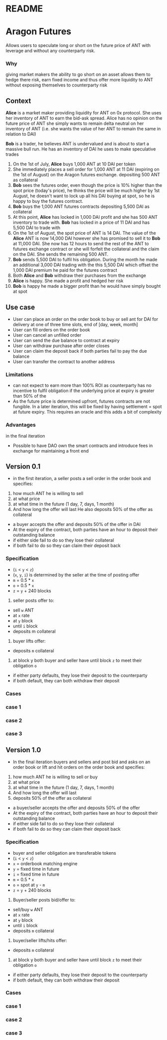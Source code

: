 # README

# Aragon Futures

Allows users to speculate long or short on the future price of ANT with leverage and without any counterparty risk.

### Why

giving market makers the ability to go short on an asset allows them to hedge there risk, earn fixed income and thus offer more liquidity to ANT without exposing themselves to counterparty risk

## Context

**Alice** is a market maker providing liquidity for ANT on 0x protocol. She uses her inventory of ANT to earn the bid-ask spread. Alice has no opinion on the future price of ANT she simply wants to remain delta neutral on her inventory of ANT (i.e. she wants the value of her ANT to remain the same in relation to DAI)

**Bob** is a trader, he believes ANT is undervalued and is about to start a massive bull run. He has an inventory of DAI he uses to make speculative trades

1. On the 1st of July, **Alice** buys 1,000 ANT at 10 DAI per token
2. She immediately places a sell order for 1,000 ANT  at 11 DAI (expiring on the 1st of August) on the Aragon futures exchange. depositing 500 ANT as collateral
3. **Bob** sees the futures order, even though the price is 10% higher than the spot price (today's price), he thinks the price will be much higher by 1st August, he doesn't want to lock up all his DAI buying at spot, so he is happy to buy the futures contract. 
4. **Bob** buys the 1,000 ANT futures contracts depositing 5,500 DAI as collateral
5. At this point, **Alice** has locked in 1,000 DAI profit and she has 500 ANT inventory to trade with. **Bob** has locked in a price of 11 DAI and has 5,500 DAI to trade with
6. On the 1st of August, the spot price of ANT is 14 DAI. The value of the **Alice** ANT is now 14,000 DAI however she has promised to sell it to **Bob** at 11,000 DAI. She now has 12 hours to send the rest of the ANT to futures exchange contract or she will forfeit the collateral and the claim on the DAI. She sends the remaining 500 ANT.
7. **Bob** sends 5,500 DAI to fulfil his obligation. During the month he made an additional 3,000 DAI trading with the this 5,500 DAI which offset the 1,000 DAI premium he paid for the futures contract
8. Both **Alice** and **Bob** withdraw their purchases from the exchange
9. **Alice** is happy. She made a profit and hedged her risk 
10. **Bob** is happy he made a bigger profit than he would have simply bought at spot

## Use case
- User can place an order on the order book to buy or sell ant for DAI for delivery at one of three time slots, end of [day, week, month]
- User can fill orders on the order book
- User can cancel an unfilled order
- User can send the due balance to contract at expiry
- User can withdraw purchase after order closes
- User can claim the deposit back if both parties fail to pay the due balance
- User can transfer the contract to another address


### Limitations

- can not expect to earn more than 100% ROI as counterparty has no incentive to fulfil obligation if the underlying price at expiry is greater than 50% of the
- As the future price is determined upfront, futures contracts are not fungible. In a later iteration, this will be fixed by having settlement = spot at future expiry. This requires an oracle and this adds a bit of complexity

### Advantages

in the final iteration 

- Possible to have DAO own the smart contracts and introduce fees in exchange for maintaining a front end

## Version 0.1

- in the first iteration, a seller posts a sell order in the order book and specifies:
1. how much ANT he is willing to sell
2. at what price
3. at what time in the future (1 day, 7, days, 1 month)
4. And how long the offer will last He also deposits 50% of the offer as collateral
- a buyer accepts the offer and deposits 50% of the offer in DAI
- At the expiry of the contract, both parties have an hour to deposit their outstanding balance
- if either side fail to do so they lose their collateral
- if both fail to do so they can claim their deposit back

### Specification

- (`i` < `y` < `z`)
- (`x`, `y`, `i`) is determined by the seller at the time of posting offer
- `m` = 0.5 * `x`
- `o` = 0.5 * `x`
- `z` = `y` + 240 blocks
1. seller posts offer to:
- sell `w` ANT
- at `x` rate
- at `y` block
- until `i` block
- deposits m collateral
1. buyer lifts offer:
- deposits `m` collateral
1. at block y both buyer and seller have until block `z` to meet their obligation `o`
- if either party defaults, they lose their deposit to the counterparty
- if both default, they can both withdraw their deposit

### Cases

### case 1

### case 2

### case 3

## Version 1.0

- In the final iteration buyers and sellers and post bid and asks on an order book or lift and hit orders on the order book and specifies:
1. how much ANT he is willing to sell or buy
2. at what price
3. at what time in the future (1 day, 7, days, 1 month)
4. And how long the offer will last
5. deposits 50% of the offer as collateral
- a buyer/seller accepts the offer and deposits 50% of the offer
- At the expiry of the contract, both parties have an hour to deposit their outstanding balance
- if either side fail to do so they lose their collateral
- if both fail to do so they can claim their deposit back

### Specification

- buyer and seller obligation are transferable tokens
- (`i` < `y` < `z`)
- `x` = orderbook matching engine
- `y` = fixed time in future
- `i` = fixed time in future
- `m` = 0.5 * `x`
- `o` = spot at `y` - `m`
- `z` = `y` + 240 blocks
1. Buyer/seller posts bid/offer to:
- sell/buy `w` ANT
- at `x` rate
- at `y` block
- until `i` block
- deposits `m` collateral
1. buyer/seller lifts/hits offer:
- deposits `m` collateral
1. at block y both buyer and seller have until block `z` to meet their obligation `o`
- if either party defaults, they lose their deposit to the counterparty
- if both default, they can both withdraw their deposit

### Cases

### case 1

### case 2

### case 3